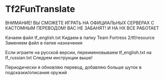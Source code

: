 # Tf2FunTranslate
ВНИМАНИЕ! ВЫ СМОЖЕТЕ ИГРАТЬ НА ОФИЦИАЛЬНЫХ СЕРВЕРАХ С КАСТОМНЫМ ПЕРЕВОДОМ! ВАС НЕ ЗАБАНЯТ! И НА НХ ВСЕ РАБОТАЕТ

Качаем файл tf_english.txt
Кидаем в папку Team Fortress 2/tf/resource
Заменяем файл в папке назначения

Если играете на русской версии, переименовываем tf_english.txt на tf_russian.txt
Следуем инструкции выше!

Периодически я обновляю перевод, добавляю больше шуток в подсказки/описания оружий
